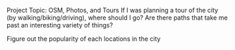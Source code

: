 Project Topic: OSM, Photos, and Tours
If I was planning a tour of the city (by walking/biking/driving), where should I go? Are there paths that take me past an interesting variety of things?

Figure out the popularity of each locations in the city
